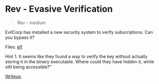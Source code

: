 # Rev - Evasive Verification

> Rev - medium

EvilCorp has installed a new security system to verify subscriptions. Can you bypass it?

Files: [elf](src/evasive_verify)

Hint 1. It seems like they found a way to verify the key without actually storing it in the binary executable.
    Where could they have hidden it, while still being accessible?"

[Writeup](writeup/README.md)
